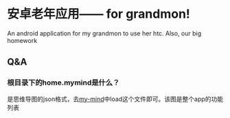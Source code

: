# 安卓老年应用—— for grandmon!

An android application for my grandmon to use her htc. Also, our big homework

## Q&A

### 根目录下的home.mymind是什么？

是思维导图的json格式，去[my-mind](http://tq5124.dongyueweb.com/my-mind/)中load这个文件即可。该图是整个app的功能列表
